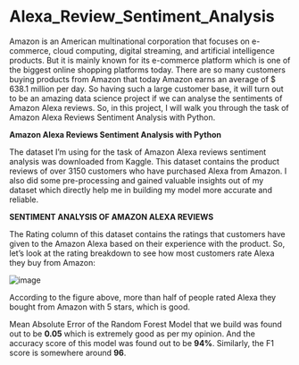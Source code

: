 # Alexa_Review_Sentiment_Analysis

Amazon is an American multinational corporation that focuses on e-commerce, cloud computing, digital streaming, and artificial intelligence products. But it is mainly known for its e-commerce platform which is one of the biggest online shopping platforms today. There are so many customers buying products from Amazon that today Amazon earns an average of $ 638.1 million per day. So having such a large customer base, it will turn out to be an amazing data science project if we can analyse the sentiments of Amazon Alexa reviews. So, in this project, I will walk you through the task of Amazon Alexa Reviews Sentiment Analysis with Python.

**Amazon Alexa Reviews Sentiment Analysis with Python**

The dataset I’m using for the task of Amazon Alexa reviews sentiment analysis was downloaded from Kaggle. This dataset contains the product reviews of over 3150 customers who have purchased Alexa from Amazon. I also did some pre-processing and gained valuable insights out of my dataset which directly help me in building my model more  accurate and reliable.

**SENTIMENT ANALYSIS OF AMAZON ALEXA REVIEWS**

The Rating column of this dataset contains the ratings that customers have given to the Amazon Alexa based on their experience with the product. So, let’s look at the rating breakdown to see how most customers rate Alexa they buy from Amazon:

![image](https://user-images.githubusercontent.com/87114918/147327489-93a1c922-4e38-4e2a-b4ff-24c0eeb9c3dd.png)


According to the figure above, more than half of people rated Alexa they bought from Amazon with 5 stars, which is good. 

Mean Absolute Error of the Random Forest Model that we build was found out to be **0.05** which is extremely good as per my opinion. And the accuracy score of this model was found out to be **94%**. Similarly, the F1 score is somewhere around **96**. 

